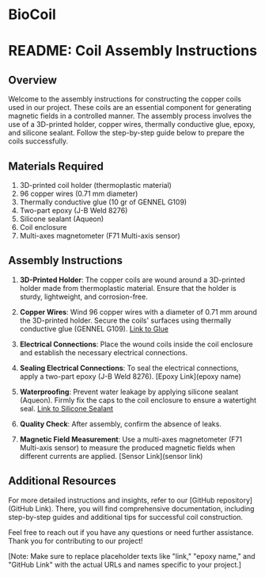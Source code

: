 # BioCoil

# README: Coil Assembly Instructions

## Overview

Welcome to the assembly instructions for constructing the copper coils used in our project. These coils are an essential component for generating magnetic fields in a controlled manner. The assembly process involves the use of a 3D-printed holder, copper wires, thermally conductive glue, epoxy, and silicone sealant. Follow the step-by-step guide below to prepare the coils successfully.

## Materials Required

1. 3D-printed coil holder (thermoplastic material)
2. 96 copper wires (0.71 mm diameter)
3. Thermally conductive glue (10 gr of GENNEL G109)
4. Two-part epoxy (J-B Weld 8276)
5. Silicone sealant (Aqueon) 
6. Coil enclosure
7. Multi-axes magnetometer (F71 Multi-axis sensor)

## Assembly Instructions

1. **3D-Printed Holder**: The copper coils are wound around a 3D-printed holder made from thermoplastic material. Ensure that the holder is sturdy, lightweight, and corrosion-free.

2. **Copper Wires**: Wind 96 copper wires with a diameter of 0.71 mm around the 3D-printed holder. Secure the coils' surfaces using thermally conductive glue (GENNEL G109). [Link to Glue](link)

3. **Electrical Connections**: Place the wound coils inside the coil enclosure and establish the necessary electrical connections.

4. **Sealing Electrical Connections**: To seal the electrical connections, apply a two-part epoxy (J-B Weld 8276). [Epoxy Link](epoxy name)

5. **Waterproofing**: Prevent water leakage by applying silicone sealant (Aqueon). Firmly fix the caps to the coil enclosure to ensure a watertight seal. [Link to Silicone Sealant](link)

6. **Quality Check**: After assembly, confirm the absence of leaks. 

7. **Magnetic Field Measurement**: Use a multi-axes magnetometer (F71 Multi-axis sensor) to measure the produced magnetic fields when different currents are applied. [Sensor Link](sensor link)

## Additional Resources

For more detailed instructions and insights, refer to our [GitHub repository](GitHub Link). There, you will find comprehensive documentation, including step-by-step guides and additional tips for successful coil construction.

Feel free to reach out if you have any questions or need further assistance. Thank you for contributing to our project!

\[Note: Make sure to replace placeholder texts like "link," "epoxy name," and "GitHub Link" with the actual URLs and names specific to your project.]

